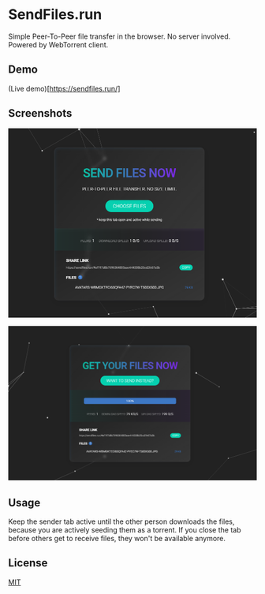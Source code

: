 
# SendFiles.run
Simple Peer-To-Peer file transfer in the browser. No server involved. Powered by WebTorrent client.


## Demo

(Live demo)[https://sendfiles.run/]


## Screenshots

![Sending](send.png)

![Receiveing](receive.png)

## Usage

Keep the sender tab active until the other person downloads the files, because you are actively seeding them as a torrent.
If you close the tab before others get to receive files, they won't be available anymore.

## License

[MIT](LICENSE)
